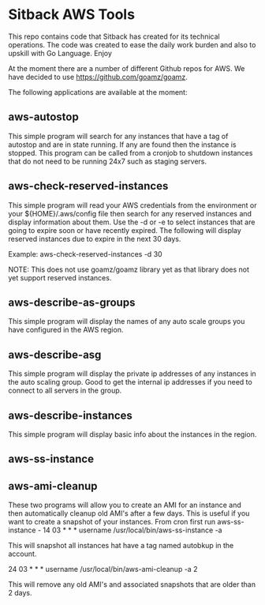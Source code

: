 # Sitback AWS Tools

This repo contains code that Sitback has created for its technical operations.
The code was created to ease the daily work burden and also to upskill
with Go Language. Enjoy

At the moment there are a number of different Github repos for AWS. We have
decided to use https://github.com/goamz/goamz.


The following applications are available at the moment:

## aws-autostop

This simple program will search for any instances that have a tag of autostop
and are in state running. If any are found then the instance is stopped.
This program can be called from a cronjob to shutdown instances
that do not need to be running 24x7 such as staging servers.



## aws-check-reserved-instances

This simple program will read your AWS credentials from the environment or
your ${HOME}/.aws/config file then search for any reserved instances and
display information about them. Use the -d or -e to select instances that
are going to expire soon or have recently expired.
The following will display reserved instances due to expire in the next
30 days.

Example: aws-check-reserved-instances -d 30

NOTE: This does not use goamz/goamz library yet as that library does not
yet support reserved instances.



## aws-describe-as-groups

This simple program will display the names of any auto scale
groups you have configured in the AWS region.



## aws-describe-asg

This simple program will display the private ip addresses of
any instances in the auto scaling group. Good to get the internal ip
addresses if you need to connect to all servers in the group.




## aws-describe-instances

This simple program will display basic info about the instances in the region.



## aws-ss-instance
## aws-ami-cleanup

These two programs will allow you to create an AMI for an instance and then
automatically cleanup old AMI's after a few days. This is useful if you
want to create a snapshot of your instances.
From cron first run aws-ss-instance -
14 03 * * * username /usr/local/bin/aws-ss-instance -a

This will snapshot all instances hat have a tag named autobkup in the account.

24 03 * * * username /usr/local/bin/aws-ami-cleanup -a 2

This will remove any old AMI's and associated snapshots that are older than 2 days.



